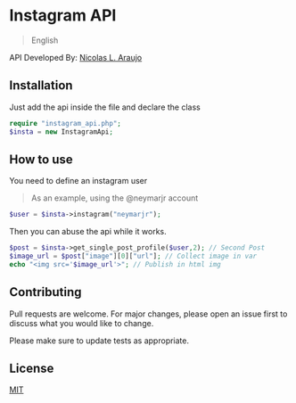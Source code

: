 # Instagram API

> English

API Developed By: [Nicolas L. Araujo](http://nicolasleitearaujo.online)

## Installation

Just add the api inside the file and declare the class

```php
require "instagram_api.php";
$insta = new InstagramApi;
```
## How to use

You need to define an instagram user

> As an example, using the @neymarjr account

```php
$user = $insta->instagram("neymarjr"); 
```

Then you can abuse the api while it works.

```php
$post = $insta->get_single_post_profile($user,2); // Second Post
$image_url = $post["image"][0]["url"]; // Collect image in var
echo "<img src='$image_url'>"; // Publish in html img
```

## Contributing
Pull requests are welcome. For major changes, please open an issue first to discuss what you would like to change.

Please make sure to update tests as appropriate.

## License
[MIT](https://choosealicense.com/licenses/mit/)
